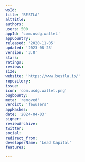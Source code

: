 ```yaml
---
wsId: 
title: 'BESTLA'
altTitle: 
authors: 
users: 500
appId: 'com.usdg.wallet'
appCountry: 
released: '2020-11-05'
updated: '2023-08-23'
version: '3.8'
stars: 
ratings: 
reviews: 
size: 
website: 'https://www.bestla.io/'
repository: 
issue: 
icon: 'com.usdg.wallet.png'
bugbounty: 
meta: 'removed'
verdict: 'fewusers'
appHashes: 
date: '2024-04-03'
signer: 
reviewArchive: 
twitter: 
social: 
redirect_from: 
developerName: 'Lead Capital'
features: 

---
```


